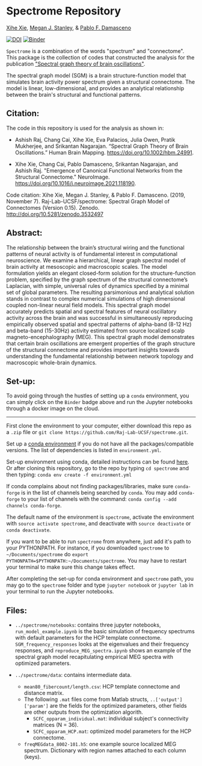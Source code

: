 # Spectrome Repository
[Xihe Xie](https://github.com/axiezai), [Megan J. Stanley](https://github.com/megstanley), & [Pablo F. Damasceno](https://github.com/pfdamasceno)

[![DOI](https://zenodo.org/badge/217634383.svg)](https://zenodo.org/badge/latestdoi/217634383)
[![Binder](https://mybinder.org/badge_logo.svg)](https://mybinder.org/v2/gh/Raj-Lab-UCSF/spectrome/master)

`Spectrome` is a combination of the words "spectrum" and "connectome". This package is the collection of codes that constructed the analysis for the publication ["Spectral graph theory of brain oscillations"](https://www.biorxiv.org/content/10.1101/589176v3).

The spectral graph model (SGM) is a brain structure-function model that simulates brain activity power spectrum given a structural connectome. The model is linear, low-dimensional, and provides an analytical relationship between the brain's structural and functional patterns.

## Citation:
The code in this repository is used for the analysis as shown in: 
 - Ashish Raj, Chang Cai, Xihe Xie, Eva Palacios, Julia Owen, Pratik Mukherjee, and Srikantan Nagarajan. “Spectral Graph Theory of Brain Oscillations.” Human Brain Mapping. https://doi.org/10.1002/hbm.24991.

 - Xihe Xie, Chang Cai, Pablo Damasceno, Srikantan Nagarajan, and Ashish Raj. "Emergence of Canonical Functional Networks from the Structural Connectome." NeuroImage. https://doi.org/10.1016/j.neuroimage.2021.118190.


Code citation: Xihe Xie, Megan J. Stanley, & Pablo F. Damasceno. (2019, November 7). Raj-Lab-UCSF/spectrome: Spectral Graph Model of Connectomes (Version 0.15). Zenodo. http://doi.org/10.5281/zenodo.3532497

## Abstract:
The relationship between the brain’s structural wiring and the functional patterns of neural activity is of fundamental interest in computational neuroscience. We examine a hierarchical, linear graph spectral model of brain activity at mesoscopic and macroscopic scales. The model formulation yields an elegant closed-form solution for the structure-function problem, specified by the graph spectrum of the structural connectome’s Laplacian, with simple, universal rules of dynamics specified by a minimal set of global parameters. The resulting parsimonious and analytical solution stands in contrast to complex numerical simulations of high dimensional coupled non-linear neural field models. This spectral graph model accurately predicts spatial and spectral features of neural oscillatory activity across the brain and was successful in simultaneously reproducing empirically observed spatial and spectral patterns of alpha-band (8-12 Hz) and beta-band (15-30Hz) activity estimated from source localized scalp magneto-encephalography (MEG). This spectral graph model demonstrates that certain brain oscillations are emergent properties of the graph structure of the structural connectome and provides important insights towards understanding the fundamental relationship between network topology and macroscopic whole-brain dynamics.

## Set-up:

To avoid going through the hustles of setting up a `conda` environment, you can simply click on the `Binder` badge above and run the Jupyter notebooks through a docker image on the cloud.

---
First clone the environment to your computer, either download this repo as a `.zip` file or `git clone https://github.com/Raj-Lab-UCSF/spectrome.git`.

Set up a [conda environment](https://docs.conda.io/projects/conda/en/latest/user-guide/getting-started.html) if you do not have all the packages/compatible versions. The list of dependencies is listed in `environment.yml`.

Set-up environment using conda, detailed instructions can be found [here](https://docs.conda.io/projects/conda/en/latest/user-guide/tasks/manage-environments.html). Or after cloning this repository, go to the repo by typing `cd spectrome` and then typing:
`conda env create -f environment.yml`

If conda complains about not finding packages/libraries, make sure `conda-forge` is in the list of channels being searched by `conda`.
You may add `conda-forge` to your list of channels with the command: `conda config --add channels conda-forge`.

The default name of the environment is `spectrome`, activate the environment with `source activate spectrome`, and deactivate with `source deactivate` or `conda deactivate`.

If you want to be able to run `spectrome` from anywhere, just add it's path to your PYTHONPATH. For instance, if you downloaded `spectrome` to `~/Documents/spectrome` do `export PYTHONPATH=$PYTHONPATH:~/Documents/spectrome`. You may have to restart your terminal to make sure this change takes effect.

After completing the set-up for conda environment and `spectrome` path, you may go to the `spectrome` folder and type `jupyter notebook` or `jupyter lab` in your terminal to run the Jupyter notebooks.

## Files:
 - `../spectrome/notebooks`: contains three jupyter notebooks, `run_model_example.ipynb` is the basic simulation of frequency spectrums with default parameters for the HCP template connectome. `SGM_frequency_responses` looks at the eigenvalues and their frequency responses, and `reproduce_MEG_spectra.ipynb` shows an example of the spectral graph model recapitulating empirical MEG spectra with optimized parameters.

 - `../spectrome/data`: contains intermediate data.
    - `mean80_fibercount/length.csv`: HCP template connectome and distance matrix.
    - The following `.mat` files come from Matlab structs, `..['output']['param']` are the fields for the optimized parameters, other fields are other outputs from the optimization algorith.
        - `SCFC_opparam_individual.mat`: individual subject's connectivity matrices (N = 36).
        - `SCFC_opparam_HCP.mat`: optimized model parameters for the HCP connectome.
    - `freqMEGdata_8002-101.h5`: one example source localized MEG spectrum. Dictionary with region names attached to each column (keys).
